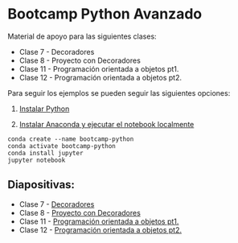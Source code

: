 # Bootcamp Python Avanzado

Material de apoyo para las siguientes clases:

- Clase 7 - Decoradores
- Clase 8 - Proyecto con Decoradores
- Clase 11 - Programación orientada a objetos pt1.
- Clase 12 - Programación orientada a objetos pt2.

Para seguir los ejemplos se pueden seguir las siguientes opciones:

1. [Instalar Python](https://www.python.org/downloads/)

2. [Instalar Anaconda y ejecutar el notebook localmente](https://docs.conda.io/projects/conda/en/latest/user-guide/install/)
```
conda create --name bootcamp-python
conda activate bootcamp-python
conda install jupyter
jupyter notebook
```

## Diapositivas:

- Clase 7 - [Decoradores](https://docs.google.com/presentation/d/1v-y_Jj1Cb1rEL6wpBDWxxnj29F4yesMh6fz42pB98Yk/edit?usp=sharing)
- Clase 8 - [Proyecto con Decoradores](https://docs.google.com/presentation/d/10F4SFmvGJ7ERfsQJOgs7ry66VznU4wSRXNP9LqTtvcw/edit?usp=sharing)
- Clase 11 - [Programación orientada a objetos pt1.](https://docs.google.com/presentation/d/1OkEpFGqExPZHnghdMRbtmpc-f_tYf2OLMxBP3AUPq0U/edit?usp=sharing)
- Clase 12 - [Programación orientada a objetos pt2.](https://docs.google.com/presentation/d/1qVUsOIMeS_hp9KbTKAfEbQL4Gj1yZSCRqCjXc2Yo1hc/edit?usp=sharing)